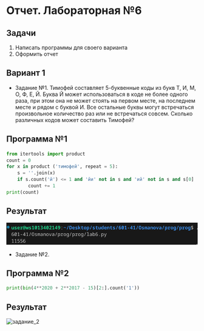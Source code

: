 # Отчет. Лабораторная №6
## Задачи 
1. Написать программы для своего варианта
2. Оформить отчет 
## Вариант 1
- Задание №1. Тимофей составляет 5-буквенные коды из букв Т, И, М, О, Ф, Е, Й. Буква Й может использоваться в коде не более одного раза, при этом она не может стоять на первом месте, на последнем месте и рядом с буквой И. Все остальные буквы могут встречаться произвольное количество раз или не встречаться совсем. Сколько различных кодов может составить Тимофей?
## Программа №1
```py
from itertools import product
count = 0
for x in product ('тимофей', repeat = 5):
    s = ''.join(x)
    if s.count('й') <= 1 and 'йи' not in s and 'ий' not in s and s[0] != 'й' and s[1:] != 'й':
        count += 1
print(count)
```
## Результат
![№1](pics/задание_1.png)

- Задание №2.
## Программа №2
```py
print(bin(4**2020 + 2**2017 - 15)[2:].count('1'))
```
## Результат
![задание_2](pics/№2.png)
